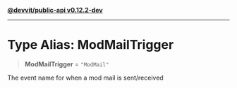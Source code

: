 [**@devvit/public-api v0.12.2-dev**](../README.md)

---

# Type Alias: ModMailTrigger

> **ModMailTrigger** = `"ModMail"`

The event name for when a mod mail is sent/received
